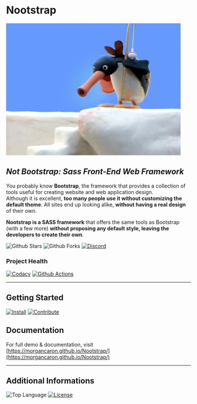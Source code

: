 # Nootstrap
[![Nootstrap](../src/docs/img/assets/nootnoot.gif)](https://morgancaron.github.io/Nootstrap/)

## *Not Bootstrap: Sass Front-End Web Framework*
You probably know **Bootstrap**, the framework that provides a collection of tools useful for creating website and web application design.\
Although it is excellent, **too many people use it without customizing the default theme**. All sites end up looking alike, **without having a real design** of their own.

**Nootstrap is a SASS framework** that offers the same tools as Bootstrap (with a few more) **without proposing any default style, leaving the developers to create their own**.

![Github Stars](https://img.shields.io/github/stars/MorganCaron/Nootstrap?style=for-the-badge)
![Github Forks](https://img.shields.io/github/forks/MorganCaron/Nootstrap?style=for-the-badge)
[![Discord](https://img.shields.io/discord/268838260153909249?label=Chat&logo=Discord&style=for-the-badge)](https://discord.gg/mxZvun4)

### Project Health
[![Codacy](https://img.shields.io/codacy/grade/c6b8bceeb4884d39b657e8a3fa460376?logo=Codacy&style=for-the-badge)](https://www.codacy.com/manual/MorganCaron/Nootstrap)
[![Github Actions](https://img.shields.io/github/workflow/status/MorganCaron/Nootstrap/NodeJS%20Deployment?logo=Github&style=for-the-badge)](https://github.com/MorganCaron/Nootstrap/actions?query=workflow%3A%22NodeJS+Deployment%22)

---

## Getting Started
[![Install](https://img.shields.io/badge/-Install-blue?style=for-the-badge)](INSTALL.md)
[![Contribute](https://img.shields.io/badge/-Contribute-blue?style=for-the-badge)](CONTRIBUTING.md)

## Documentation

For full demo & documentation, visit [https://morgancaron.github.io/Nootstrap/](https://morgancaron.github.io/Nootstrap/)

---

## Additional Informations
![Top Language](https://img.shields.io/github/languages/top/MorganCaron/Nootstrap?style=for-the-badge)
[![License](https://img.shields.io/github/license/MorganCaron/Nootstrap?style=for-the-badge)](https://github.com/MorganCaron/Nootstrap/blob/master/LICENSE)
